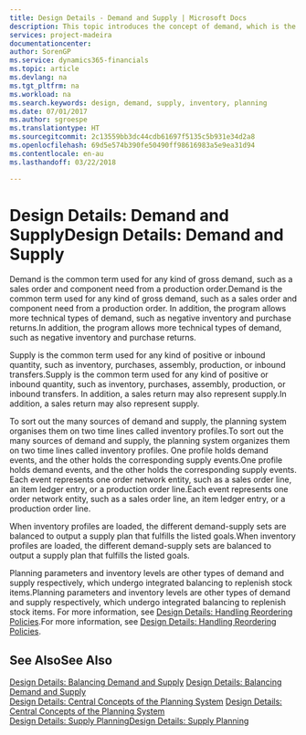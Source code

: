 ```yaml
---
title: Design Details - Demand and Supply | Microsoft Docs
description: This topic introduces the concept of demand, which is the common term used for any kind of gross demand, such as a sales order and component need from a production order.
services: project-madeira
documentationcenter: 
author: SorenGP
ms.service: dynamics365-financials
ms.topic: article
ms.devlang: na
ms.tgt_pltfrm: na
ms.workload: na
ms.search.keywords: design, demand, supply, inventory, planning
ms.date: 07/01/2017
ms.author: sgroespe
ms.translationtype: HT
ms.sourcegitcommit: 2c13559bb3dc44cdb61697f5135c5b931e34d2a8
ms.openlocfilehash: 69d5e574b390fe50490ff98616983a5e9ea31d94
ms.contentlocale: en-au
ms.lasthandoff: 03/22/2018

---
```

# <a name="design-details-demand-and-supply"></a><span data-ttu-id="7fbe3-103">Design Details: Demand and Supply</span><span class="sxs-lookup"><span data-stu-id="7fbe3-103">Design Details: Demand and Supply</span></span>
<span data-ttu-id="7fbe3-104">Demand is the common term used for any kind of gross demand, such as a sales order and component need from a production order.</span><span class="sxs-lookup"><span data-stu-id="7fbe3-104">Demand is the common term used for any kind of gross demand, such as a sales order and component need from a production order.</span></span> <span data-ttu-id="7fbe3-105">In addition, the program allows more technical types of demand, such as negative inventory and purchase returns.</span><span class="sxs-lookup"><span data-stu-id="7fbe3-105">In addition, the program allows more technical types of demand, such as negative inventory and purchase returns.</span></span>  
  
<span data-ttu-id="7fbe3-106">Supply is the common term used for any kind of positive or inbound quantity, such as inventory, purchases, assembly, production, or inbound transfers.</span><span class="sxs-lookup"><span data-stu-id="7fbe3-106">Supply is the common term used for any kind of positive or inbound quantity, such as inventory, purchases, assembly, production, or inbound transfers.</span></span> <span data-ttu-id="7fbe3-107">In addition, a sales return may also represent supply.</span><span class="sxs-lookup"><span data-stu-id="7fbe3-107">In addition, a sales return may also represent supply.</span></span>  
  
<span data-ttu-id="7fbe3-108">To sort out the many sources of demand and supply, the planning system organises them on two time lines called inventory profiles.</span><span class="sxs-lookup"><span data-stu-id="7fbe3-108">To sort out the many sources of demand and supply, the planning system organizes them on two time lines called inventory profiles.</span></span> <span data-ttu-id="7fbe3-109">One profile holds demand events, and the other holds the corresponding supply events.</span><span class="sxs-lookup"><span data-stu-id="7fbe3-109">One profile holds demand events, and the other holds the corresponding supply events.</span></span> <span data-ttu-id="7fbe3-110">Each event represents one order network entity, such as a sales order line, an item ledger entry, or a production order line.</span><span class="sxs-lookup"><span data-stu-id="7fbe3-110">Each event represents one order network entity, such as a sales order line, an item ledger entry, or a production order line.</span></span>  
  
<span data-ttu-id="7fbe3-111">When inventory profiles are loaded, the different demand-supply sets are balanced to output a supply plan that fulfills the listed goals.</span><span class="sxs-lookup"><span data-stu-id="7fbe3-111">When inventory profiles are loaded, the different demand-supply sets are balanced to output a supply plan that fulfills the listed goals.</span></span>  
  
<span data-ttu-id="7fbe3-112">Planning parameters and inventory levels are other types of demand and supply respectively, which undergo integrated balancing to replenish stock items.</span><span class="sxs-lookup"><span data-stu-id="7fbe3-112">Planning parameters and inventory levels are other types of demand and supply respectively, which undergo integrated balancing to replenish stock items.</span></span> <span data-ttu-id="7fbe3-113">For more information, see [Design Details: Handling Reordering Policies](design-details-handling-reordering-policies.md).</span><span class="sxs-lookup"><span data-stu-id="7fbe3-113">For more information, see [Design Details: Handling Reordering Policies](design-details-handling-reordering-policies.md).</span></span>  
  
## <a name="see-also"></a><span data-ttu-id="7fbe3-114">See Also</span><span class="sxs-lookup"><span data-stu-id="7fbe3-114">See Also</span></span>  
<span data-ttu-id="7fbe3-115">[Design Details: Balancing Demand and Supply](design-details-balancing-demand-and-supply.md) </span><span class="sxs-lookup"><span data-stu-id="7fbe3-115">[Design Details: Balancing Demand and Supply](design-details-balancing-demand-and-supply.md) </span></span>  
<span data-ttu-id="7fbe3-116">[Design Details: Central Concepts of the Planning System](design-details-central-concepts-of-the-planning-system.md) </span><span class="sxs-lookup"><span data-stu-id="7fbe3-116">[Design Details: Central Concepts of the Planning System](design-details-central-concepts-of-the-planning-system.md) </span></span>  
[<span data-ttu-id="7fbe3-117">Design Details: Supply Planning</span><span class="sxs-lookup"><span data-stu-id="7fbe3-117">Design Details: Supply Planning</span></span>](design-details-supply-planning.md)

